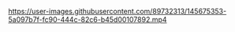 https://user-images.githubusercontent.com/89732313/145675353-5a097b7f-fc90-444c-82c6-b45d00107892.mp4
